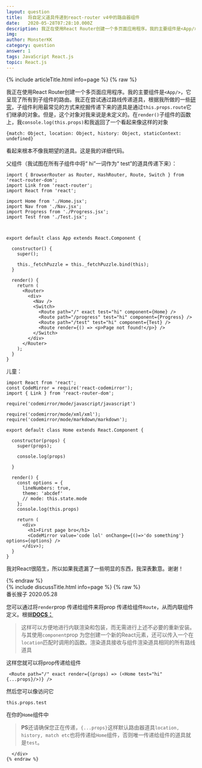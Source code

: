 ```yaml
---
layout: question
title:  将自定义道具传递到react-router v4中的路由器组件
date:   2020-05-28T07:28:10.000Z
description: 我正在使用React Router创建一个多页面应用程序。我的主要组件是<App/>，它呈现了所有到子组件的路由。我正在尝试通过路线传递道具，根据我所做的...
img: 
author: MonsterKK
category: question
answer: 1
tags: JavaScript React.js
topic: React.js
---
```

<div class="article-root">
  <div class="article">
    {% include articleTitle.html info=page %}
    {% raw %}
    <div class="article-content"><p><font style="vertical-align: inherit;"><font style="vertical-align: inherit;">我正在使用React Router创建一个多页面应用程序。</font><font style="vertical-align: inherit;">我的主要组件是</font></font><code>&lt;App/&gt;</code><font style="vertical-align: inherit;"><font style="vertical-align: inherit;">，它呈现了所有到子组件的路由。</font><font style="vertical-align: inherit;">我正在尝试通过路线传递道具，根据</font><font style="vertical-align: inherit;">我所做的</font><font style="vertical-align: inherit;">一些</font></font><a href="https://github.com/ReactTraining/react-router/issues/4105" rel="noreferrer"><font style="vertical-align: inherit;"><font style="vertical-align: inherit;">研究</font></font></a><font style="vertical-align: inherit;"><font style="vertical-align: inherit;">，子组件利用最常见的方式来挖掘传递下来的道具是通过</font></font><code>this.props.route</code><font style="vertical-align: inherit;"><font style="vertical-align: inherit;">它们继承</font><font style="vertical-align: inherit;">的</font><font style="vertical-align: inherit;">对象。</font><font style="vertical-align: inherit;">但是，这个对象对我来说是未定义的。</font><font style="vertical-align: inherit;">在</font></font><code>render()</code><font style="vertical-align: inherit;"><font style="vertical-align: inherit;">子组件的函数上，我</font></font><code>console.log(this.props)</code><font style="vertical-align: inherit;"><font style="vertical-align: inherit;">和我返回了一个看起来像这样的对象</font></font></p>

<pre class="lang-js prettyprint prettyprinted" style=""><code><span class="pun">{</span><span class="pln">match</span><span class="pun">:</span><span class="pln"> </span><span class="typ">Object</span><span class="pun">,</span><span class="pln"> location</span><span class="pun">:</span><span class="pln"> </span><span class="typ">Object</span><span class="pun">,</span><span class="pln"> history</span><span class="pun">:</span><span class="pln"> </span><span class="typ">Object</span><span class="pun">,</span><span class="pln"> staticContext</span><span class="pun">:</span><span class="pln"> </span><span class="kwd">undefined</span><span class="pun">}</span></code></pre>

<p><font style="vertical-align: inherit;"><font style="vertical-align: inherit;">看起来根本不像我期望的道具。</font><font style="vertical-align: inherit;">这是我的详细代码。</font></font></p>

<p><font style="vertical-align: inherit;"><font style="vertical-align: inherit;">父组件（我试图在所有子组件中将“ hi”一词作为“ test”的道具传递下来）： </font></font></p>

<pre class="lang-js prettyprint prettyprinted" style=""><code><span class="kwd">import</span><span class="pln"> </span><span class="pun">{</span><span class="pln"> </span><span class="typ">BrowserRouter</span><span class="pln"> as </span><span class="typ">Router</span><span class="pun">,</span><span class="pln"> </span><span class="typ">HashRouter</span><span class="pun">,</span><span class="pln"> </span><span class="typ">Route</span><span class="pun">,</span><span class="pln"> </span><span class="typ">Switch</span><span class="pln"> </span><span class="pun">}</span><span class="pln"> </span><span class="kwd">from</span><span class="pln"> </span><span class="str">'react-router-dom'</span><span class="pun">;</span><span class="pln">
</span><span class="kwd">import</span><span class="pln"> </span><span class="typ">Link</span><span class="pln"> </span><span class="kwd">from</span><span class="pln"> </span><span class="str">'react-router'</span><span class="pun">;</span><span class="pln">
</span><span class="kwd">import</span><span class="pln"> </span><span class="typ">React</span><span class="pln"> </span><span class="kwd">from</span><span class="pln"> </span><span class="str">'react'</span><span class="pun">;</span><span class="pln">

</span><span class="kwd">import</span><span class="pln"> </span><span class="typ">Home</span><span class="pln"> </span><span class="kwd">from</span><span class="pln"> </span><span class="str">'./Home.jsx'</span><span class="pun">;</span><span class="pln">
</span><span class="kwd">import</span><span class="pln"> </span><span class="typ">Nav</span><span class="pln"> </span><span class="kwd">from</span><span class="pln"> </span><span class="str">'./Nav.jsx'</span><span class="pun">;</span><span class="pln">
</span><span class="kwd">import</span><span class="pln"> </span><span class="typ">Progress</span><span class="pln"> </span><span class="kwd">from</span><span class="pln"> </span><span class="str">'./Progress.jsx'</span><span class="pun">;</span><span class="pln">
</span><span class="kwd">import</span><span class="pln"> </span><span class="typ">Test</span><span class="pln"> </span><span class="kwd">from</span><span class="pln"> </span><span class="str">'./Test.jsx'</span><span class="pun">;</span><span class="pln">



</span><span class="kwd">export</span><span class="pln"> </span><span class="kwd">default</span><span class="pln"> </span><span class="kwd">class</span><span class="pln"> </span><span class="typ">App</span><span class="pln"> extends </span><span class="typ">React</span><span class="pun">.</span><span class="typ">Component</span><span class="pln"> </span><span class="pun">{</span><span class="pln">

  </span><span class="kwd">constructor</span><span class="pun">()</span><span class="pln"> </span><span class="pun">{</span><span class="pln">
    super</span><span class="pun">();</span><span class="pln">

    </span><span class="kwd">this</span><span class="pun">.</span><span class="pln">_fetchPuzzle </span><span class="pun">=</span><span class="pln"> </span><span class="kwd">this</span><span class="pun">.</span><span class="pln">_fetchPuzzle</span><span class="pun">.</span><span class="pln">bind</span><span class="pun">(</span><span class="kwd">this</span><span class="pun">);</span><span class="pln">
  </span><span class="pun">}</span><span class="pln">

  render</span><span class="pun">()</span><span class="pln"> </span><span class="pun">{</span><span class="pln">
    </span><span class="kwd">return</span><span class="pln"> </span><span class="pun">(</span><span class="pln">
      </span><span class="pun">&lt;</span><span class="typ">Router</span><span class="pun">&gt;</span><span class="pln">
        </span><span class="pun">&lt;</span><span class="pln">div</span><span class="pun">&gt;</span><span class="pln">
          </span><span class="pun">&lt;</span><span class="typ">Nav</span><span class="pln"> </span><span class="pun">/&gt;</span><span class="pln">
          </span><span class="pun">&lt;</span><span class="typ">Switch</span><span class="pun">&gt;</span><span class="pln">
            </span><span class="pun">&lt;</span><span class="typ">Route</span><span class="pln"> path</span><span class="pun">=</span><span class="str">"/"</span><span class="pln"> exact test</span><span class="pun">=</span><span class="str">"hi"</span><span class="pln"> component</span><span class="pun">={</span><span class="typ">Home</span><span class="pun">}</span><span class="pln"> </span><span class="pun">/&gt;</span><span class="pln">
            </span><span class="pun">&lt;</span><span class="typ">Route</span><span class="pln"> path</span><span class="pun">=</span><span class="str">"/progress"</span><span class="pln"> test</span><span class="pun">=</span><span class="str">"hi"</span><span class="pln"> component</span><span class="pun">={</span><span class="typ">Progress</span><span class="pun">}</span><span class="pln"> </span><span class="pun">/&gt;</span><span class="pln">             
            </span><span class="pun">&lt;</span><span class="typ">Route</span><span class="pln"> path</span><span class="pun">=</span><span class="str">"/test"</span><span class="pln"> test</span><span class="pun">=</span><span class="str">"hi"</span><span class="pln"> component</span><span class="pun">={</span><span class="typ">Test</span><span class="pun">}</span><span class="pln"> </span><span class="pun">/&gt;</span><span class="pln">
            </span><span class="pun">&lt;</span><span class="typ">Route</span><span class="pln"> render</span><span class="pun">={()</span><span class="pln"> </span><span class="pun">=&gt;</span><span class="pln"> </span><span class="pun">&lt;</span><span class="pln">p</span><span class="pun">&gt;</span><span class="typ">Page</span><span class="pln"> not found</span><span class="pun">!&lt;</span><span class="str">/p&gt;} /</span><span class="pun">&gt;</span><span class="pln">
          </span><span class="pun">&lt;/</span><span class="typ">Switch</span><span class="pun">&gt;</span><span class="pln">
        </span><span class="pun">&lt;/</span><span class="pln">div</span><span class="pun">&gt;</span><span class="pln">
      </span><span class="pun">&lt;/</span><span class="typ">Router</span><span class="pun">&gt;</span><span class="pln">
    </span><span class="pun">);</span><span class="pln">
  </span><span class="pun">}</span><span class="pln">
</span><span class="pun">}</span></code></pre>

<p><font style="vertical-align: inherit;"><font style="vertical-align: inherit;">儿童：</font></font></p>

<pre class="lang-js prettyprint prettyprinted" style=""><code><span class="kwd">import</span><span class="pln"> </span><span class="typ">React</span><span class="pln"> </span><span class="kwd">from</span><span class="pln"> </span><span class="str">'react'</span><span class="pun">;</span><span class="pln">
</span><span class="kwd">const</span><span class="pln"> </span><span class="typ">CodeMirror</span><span class="pln"> </span><span class="pun">=</span><span class="pln"> require</span><span class="pun">(</span><span class="str">'react-codemirror'</span><span class="pun">);</span><span class="pln">
</span><span class="kwd">import</span><span class="pln"> </span><span class="pun">{</span><span class="pln"> </span><span class="typ">Link</span><span class="pln"> </span><span class="pun">}</span><span class="pln"> </span><span class="kwd">from</span><span class="pln"> </span><span class="str">'react-router-dom'</span><span class="pun">;</span><span class="pln">

require</span><span class="pun">(</span><span class="str">'codemirror/mode/javascript/javascript'</span><span class="pun">)</span><span class="pln">

require</span><span class="pun">(</span><span class="str">'codemirror/mode/xml/xml'</span><span class="pun">);</span><span class="pln">
require</span><span class="pun">(</span><span class="str">'codemirror/mode/markdown/markdown'</span><span class="pun">);</span><span class="pln">

</span><span class="kwd">export</span><span class="pln"> </span><span class="kwd">default</span><span class="pln"> </span><span class="kwd">class</span><span class="pln"> </span><span class="typ">Home</span><span class="pln"> extends </span><span class="typ">React</span><span class="pun">.</span><span class="typ">Component</span><span class="pln"> </span><span class="pun">{</span><span class="pln">

  </span><span class="kwd">constructor</span><span class="pun">(</span><span class="pln">props</span><span class="pun">)</span><span class="pln"> </span><span class="pun">{</span><span class="pln">
    super</span><span class="pun">(</span><span class="pln">props</span><span class="pun">);</span><span class="pln">

    console</span><span class="pun">.</span><span class="pln">log</span><span class="pun">(</span><span class="pln">props</span><span class="pun">)</span><span class="pln">

  </span><span class="pun">}</span><span class="pln">

  render</span><span class="pun">()</span><span class="pln"> </span><span class="pun">{</span><span class="pln">
    </span><span class="kwd">const</span><span class="pln"> options </span><span class="pun">=</span><span class="pln"> </span><span class="pun">{</span><span class="pln">
      lineNumbers</span><span class="pun">:</span><span class="pln"> </span><span class="kwd">true</span><span class="pun">,</span><span class="pln">  
      theme</span><span class="pun">:</span><span class="pln"> </span><span class="str">'abcdef'</span><span class="pln">    
      </span><span class="com">// mode: this.state.mode</span><span class="pln">
    </span><span class="pun">};</span><span class="pln">
    console</span><span class="pun">.</span><span class="pln">log</span><span class="pun">(</span><span class="kwd">this</span><span class="pun">.</span><span class="pln">props</span><span class="pun">)</span><span class="pln">

    </span><span class="kwd">return</span><span class="pln"> </span><span class="pun">(</span><span class="pln">
      </span><span class="pun">&lt;</span><span class="pln">div</span><span class="pun">&gt;</span><span class="pln">
        </span><span class="pun">&lt;</span><span class="pln">h1</span><span class="pun">&gt;</span><span class="typ">First</span><span class="pln"> page bro</span><span class="pun">&lt;/</span><span class="pln">h1</span><span class="pun">&gt;</span><span class="pln">        
        </span><span class="pun">&lt;</span><span class="typ">CodeMirror</span><span class="pln"> value</span><span class="pun">=</span><span class="str">'code lol'</span><span class="pln"> onChange</span><span class="pun">={()=&gt;</span><span class="str">'do something'</span><span class="pun">}</span><span class="pln"> options</span><span class="pun">={</span><span class="pln">options</span><span class="pun">}</span><span class="pln"> </span><span class="pun">/&gt;</span><span class="pln">
      </span><span class="pun">&lt;/</span><span class="pln">div</span><span class="pun">&gt;);</span><span class="pln">
  </span><span class="pun">}</span><span class="pln">
</span><span class="pun">}</span></code></pre>

<p><font style="vertical-align: inherit;"><font style="vertical-align: inherit;">我对React很陌生，所以如果我遗漏了一些明显的东西，我深表歉意。</font><font style="vertical-align: inherit;">谢谢！</font></font></p></div>
    {% endraw %}
  </div>

  <div class="discuss-wrapper">
    {% include discussTitle.html info=page %}
    {% raw %}
    <div class="discuss-item">
        <div class="discuss-parent">
          <div class="discuss-meta">
            <span class="discuss-user">番长猴子</span>
            <span class="discuss-time">2020.05.28</span>
          </div>
          <div class="discuss-comment"><p><font style="vertical-align: inherit;"><font style="vertical-align: inherit;">您可以通过将</font></font><code>render</code><font style="vertical-align: inherit;"><font style="vertical-align: inherit;">prop </font><font style="vertical-align: inherit;">传递给组件来将</font><font style="vertical-align: inherit;">prop </font><font style="vertical-align: inherit;">传递给组件</font></font><code>Route</code><font style="vertical-align: inherit;"><font style="vertical-align: inherit;">，从而内联组件定义。</font><font style="vertical-align: inherit;">根据</font></font><strong><a href="https://reacttraining.com/react-router/web/api/Route/render-func" rel="noreferrer"><font style="vertical-align: inherit;"><font style="vertical-align: inherit;">DOCS：</font></font></a></strong></p>

<blockquote>
  <p><font style="vertical-align: inherit;"><font style="vertical-align: inherit;">这样可以方便地进行内联渲染和包装，而无需进行上述不必要的重新安装。与其使用</font></font><code>component</code><font style="vertical-align: inherit;"><font style="vertical-align: inherit;">prop </font><font style="vertical-align: inherit;">为您创建一个新的React元素</font><font style="vertical-align: inherit;">，还可以传入一个在</font></font><code>location</code><font style="vertical-align: inherit;"><font style="vertical-align: inherit;">匹配</font><font style="vertical-align: inherit;">时调用的函数</font><font style="vertical-align: inherit;">。</font><font style="vertical-align: inherit;">渲染道具接收与组件渲染道具相同的所有路线道具</font></font></p>
</blockquote>

<p><font style="vertical-align: inherit;"><font style="vertical-align: inherit;">这样您就可以将prop传递给组件</font></font></p>

<pre class="lang-js prettyprint prettyprinted" style=""><code><span class="pln"> </span><span class="pun">&lt;</span><span class="typ">Route</span><span class="pln"> path</span><span class="pun">=</span><span class="str">"/"</span><span class="pln"> exact render</span><span class="pun">={(</span><span class="pln">props</span><span class="pun">)</span><span class="pln"> </span><span class="pun">=&gt;</span><span class="pln"> </span><span class="pun">(&lt;</span><span class="typ">Home</span><span class="pln"> test</span><span class="pun">=</span><span class="str">"hi"</span><span class="pln"> </span><span class="pun">{...</span><span class="pln">props</span><span class="pun">}/&gt;)}</span><span class="pln"> </span><span class="pun">/&gt;</span></code></pre>

<p><font style="vertical-align: inherit;"><font style="vertical-align: inherit;">然后您可以像访问它</font></font></p>

<pre class="lang-js prettyprint prettyprinted" style=""><code><span class="kwd">this</span><span class="pun">.</span><span class="pln">props</span><span class="pun">.</span><span class="pln">test </span></code></pre>

<p><font style="vertical-align: inherit;"><font style="vertical-align: inherit;">在你的</font></font><code>Home</code><font style="vertical-align: inherit;"><font style="vertical-align: inherit;">组件中</font></font></p>

<blockquote>
  <p><strong><font style="vertical-align: inherit;"><font style="vertical-align: inherit;">PS</font></font></strong><font style="vertical-align: inherit;"><font style="vertical-align: inherit;">还请确保您正在传递，</font></font><code>{...props}</code><font style="vertical-align: inherit;"><font style="vertical-align: inherit;">这样默认路由器道具</font></font><code>location, history, match etc</code><font style="vertical-align: inherit;"><font style="vertical-align: inherit;">也将传递给</font></font><code>Home</code><font style="vertical-align: inherit;"><font style="vertical-align: inherit;">组件，否则唯一</font><font style="vertical-align: inherit;">传递给</font><font style="vertical-align: inherit;">组件的道具就是</font></font><code>test</code><font style="vertical-align: inherit;"><font style="vertical-align: inherit;">。</font></font></p>
</blockquote></div>
        </div>
        
      </div>
    {% endraw %}
  </div>
<div>
